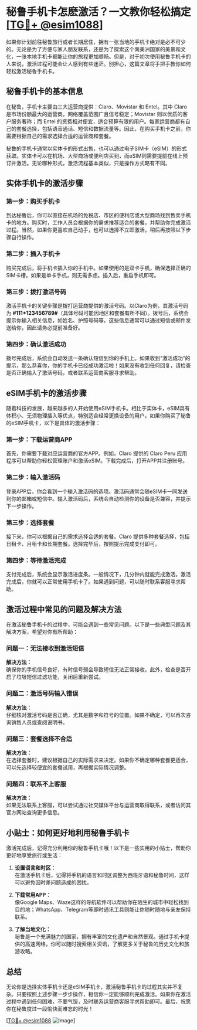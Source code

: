 # 秘鲁手机卡怎麽激活？一文教你轻松搞定[[TG💪+ @esim1088](https://t.me/s/esim1088)]

如果你计划前往秘鲁旅行或者长期居住，拥有一张当地的手机卡绝对是必不可少的。无论是为了方便与家人朋友联系，还是为了探索这个南美洲国家的美景和文化，一张本地手机卡都能让你的旅程更加顺畅。但是，对于初次使用秘鲁手机卡的人来说，激活过程可能会让人感到有些迷茫。别担心，这篇文章将手把手教你如何轻松激活秘鲁手机卡。

## 秘鲁手机卡的基本信息

在秘鲁，手机卡主要由三大运营商提供：Claro、Movistar 和 Entel。其中 Claro 是市场份额最大的运营商，网络覆盖范围广且信号稳定；Movistar 则以优质的客户服务著称；而 Entel 的资费相对便宜，适合预算有限的用户。每家运营商都有自己的套餐选择，包括语音通话、短信和数据流量等。因此，在购买手机卡之前，你需要根据自己的需求选择合适的运营商和套餐。

秘鲁的手机卡通常以实体卡的形式出售，也可以通过电子SIM卡（eSIM）的形式获取。实体卡可以在机场、大型商场或便利店买到，而eSIM则需要提前在线上预订并激活。无论哪种形式，激活流程基本类似，只是操作方式略有不同。

## 实体手机卡的激活步骤

### 第一步：购买手机卡

到达秘鲁后，你可以直接在机场的免税店、市区的便利店或大型商场找到售卖手机卡的地方。购买时，工作人员会根据你的需求推荐适合的套餐，并帮助你完成激活过程。当然，如果你更喜欢自己动手，也可以选择不立即激活，稍后再按照以下步骤自行操作。

### 第二步：插入手机卡

购买完成后，将手机卡插入你的手机中。如果使用的是双卡手机，确保选择正确的SIM卡槽。如果是单卡手机，则无需多虑。插入后，重启手机即可。

### 第三步：拨打激活号码

激活手机卡的关键步骤是拨打运营商提供的激活号码。以Claro为例，其激活号码为 **#111*123456789#**（具体号码可能因地区和套餐有所不同）。拨号后，系统会提示你输入相关信息，如姓名、护照号码等。这些信息通常可以通过短信或邮件发送给你，因此请务必提前准备好。

### 第四步：确认激活成功

拨号完成后，系统会自动发送一条确认短信到你的手机上。如果收到“激活成功”的提示，那么恭喜你，你的手机卡已经成功激活啦！如果没有收到任何回复，请检查是否正确输入了激活号码，或者联系运营商客服寻求帮助。

## eSIM手机卡的激活步骤

随着科技的发展，越来越多的人开始使用eSIM手机卡。相比于实体卡，eSIM具有体积小、无须物理插入等优点，特别适合经常更换设备的用户。如果你购买了秘鲁的eSIM手机卡，以下是具体的激活步骤：

### 第一步：下载运营商APP

首先，你需要下载对应运营商的官方APP。例如，Claro 提供的 Claro Peru 应用程序可以帮助你轻松管理账户和激活eSIM。下载完成后，打开APP并注册账号。

### 第二步：输入激活码

登录APP后，你会看到一个输入激活码的选项。激活码通常会随eSIM卡一同发送到你的邮箱或短信中。输入激活码后，系统会自动检测你的设备是否兼容，并提示下一步操作。

### 第三步：选择套餐

接下来，你可以根据自己的需求选择合适的套餐。Claro 提供多种套餐选择，包括日租卡、月租卡和长期套餐。选择完毕后，按照提示完成支付即可。

### 第四步：等待激活完成

支付完成后，系统会显示激活进度条。一般情况下，几分钟内就能完成激活。激活完成后，你就可以正常使用手机卡了。如果遇到问题，可以随时联系客服寻求帮助。

## 激活过程中常见的问题及解决方法

在激活秘鲁手机卡的过程中，可能会遇到一些常见问题。以下是一些典型问题及其解决方案，希望对你有所帮助：

### 问题一：无法接收到激活短信

**解决方法：**  
确保你的手机信号良好，有时信号弱会导致短信无法正常接收。此外，检查是否开启了垃圾短信过滤功能，关闭后重新尝试。

### 问题二：激活号码输入错误

**解决方法：**  
仔细核对激活号码是否正确，尤其是数字和符号的位置。如果不确定，可以再次咨询销售人员或查阅说明书。

### 问题三：套餐选择不合适

**解决方法：**  
在选择套餐时，建议根据自己的实际需求来决定。如果你不确定哪种套餐更适合，可以先选择较便宜的套餐试用，再根据实际情况调整。

### 问题四：联系不上客服

**解决方法：**  
如果无法联系上客服，可以尝试通过社交媒体平台与运营商取得联系，或者访问其官方网站查询更多信息。

## 小贴士：如何更好地利用秘鲁手机卡

激活完成后，记得充分利用你的秘鲁手机卡哦！以下是一些实用的小贴士，帮助你更好地享受旅行或生活：

1. **设置语言和时区：**  
   在激活手机卡后，记得将手机的语言和时区调整为西班牙语和秘鲁时间，这样可以避免因时差问题造成的困扰。

2. **下载常用APP：**  
   像Google Maps、Waze这样的导航软件可以帮助你在陌生的城市中轻松找到目的地；WhatsApp、Telegram等即时通讯工具则能让你随时随地与亲友保持联系。

3. **了解当地文化：**  
   秘鲁是一个充满魅力的国家，拥有丰富的文化遗产和自然景观。通过手机卡提供的高速网络，你可以随时搜索相关资讯，了解更多关于秘鲁的历史文化和旅游攻略。

## 总结

无论你是选择实体手机卡还是eSIM手机卡，激活秘鲁手机卡的过程其实并不复杂。只要按照上述步骤一步步操作，相信你一定能够顺利完成激活。如果你在激活过程中遇到任何困难，不要气馁，及时联系运营商客服寻求帮助即可。最后，祝愿你在秘鲁度过一段愉快而难忘的时光！

[[TG💪+ @esim1088](https://t.me/s/esim1088) ![Image](https://i.postimg.cc/4NQfJmqS/Snipaste-2025-05-13-00-14-12.png)]